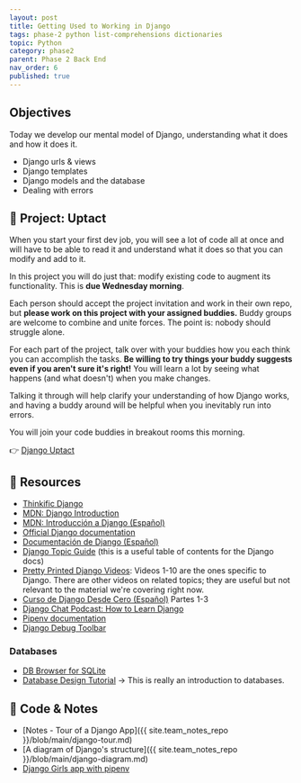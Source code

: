 ```yaml
---
layout: post
title: Getting Used to Working in Django
tags: phase-2 python list-comprehensions dictionaries
topic: Python
category: phase2
parent: Phase 2 Back End
nav_order: 6
published: true
---
```



## Objectives

Today we develop our mental model of Django, understanding what it does and how it does it.

- Django urls & views
- Django templates
- Django models and the database
- Dealing with errors

## 🎯 Project: Uptact

When you start your first dev job, you will see a lot of code all at once and will have to be able to read it and understand what it does so that you can modify and add to it.

In this project you will do just that: modify existing code to augment its functionality. This is **due Wednesday morning**.

Each person should accept the project invitation and work in their own repo, but **please work on this project with your assigned buddies.** Buddy groups are welcome to combine and unite forces. The point is: nobody should struggle alone.

For each part of the project, talk over with your buddies how you each think you can accomplish the tasks. **Be willing to try things your buddy suggests even if you aren't sure it's right!** You will learn a lot by seeing what happens (and what doesn't) when you make changes.

Talking it through will help clarify your understanding of how Django works, and having a buddy around will be helpful when you inevitably run into errors.

You will join your code buddies in breakout rooms this morning.

👉 [Django Uptact](https://classroom.github.com/a/3_JabTeg)

## 🔖 Resources

- [Thinkific Django](https://momentumlearn.thinkific.com/courses/take/back-end-development-with-python-and-django/texts/32618875-what-is-django)
- [MDN: Django Introduction](https://developer.mozilla.org/en-US/docs/Learn/Server-side/Django/Introduction)
- [MDN: Introducción a Django (Español)](https://developer.mozilla.org/es/docs/Learn/Server-side/Django/Introduction)
- [Official Django documentation](https://docs.djangoproject.com/en/4.0/)
- [Documentación de Django (Español)](https://docs.djangoproject.com/es/4.0/)
- [Django Topic Guide](https://docs.djangoproject.com/en/4.0/topics/) (this is a useful table of contents for the Django docs)
- [Pretty Printed Django Videos](https://www.youtube.com/playlist?list=PLXmMXHVSvS-DQfOsQdXkzEZyD0Vei7PKf): Videos 1-10 are the ones specific to Django. There are other videos on related topics; they are useful but not relevant to the material we're covering right now.
- [Curso de Django Desde Cero (Español)](https://youtu.be/vXR5CAcRv5w) Partes 1-3
- [Django Chat Podcast: How to Learn Django](https://djangochat.com/episodes/how-to-learn-django)
- [Pipenv documentation](https://pipenv.pypa.io/en/latest/)
- [Django Debug Toolbar](https://django-debug-toolbar.readthedocs.io/en/latest/)

### Databases

- [DB Browser for SQLite](https://sqlitebrowser.org/)
- [Database Design Tutorial](https://learndjango.com/tutorials/database-design-tutorial-beginners) -> This is really an introduction to databases.

## 🦉 Code & Notes

- [Notes - Tour of a Django App]({{ site.team_notes_repo }}/blob/main/django-tour.md)
- [A diagram of Django's structure]({{ site.team_notes_repo }}/blob/main/django-diagram.md)
- [Django Girls app with pipenv](https://github.com/Momentum-Team-13/example-django-girls-with-pipenv)
